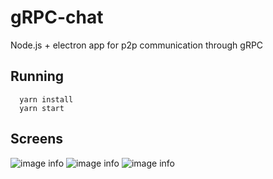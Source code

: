 # gRPC-chat
Node.js + electron app for p2p communication through gRPC
## Running
````  
  yarn install
  yarn start
````

## Screens
![image info](./imgs/lit-0.png)
![image info](./imgs/lit-1.png)
![image info](./imgs/lit-2.png)
